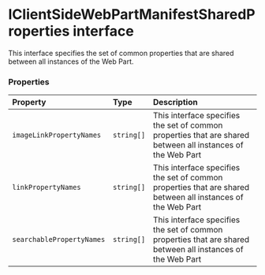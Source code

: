 # IClientSideWebPartManifestSharedProperties interface





This interface specifies the set of common properties that are shared between all instances of the Web Part. 





### Properties

| Property	   | Type	| Description|
|:-------------|:-------|:-----------|
|`imageLinkPropertyNames`      | `string[]` | This interface specifies the set of common properties that are shared between all instances of the Web Part |
|`linkPropertyNames`      | `string[]` | This interface specifies the set of common properties that are shared between all instances of the Web Part |
|`searchablePropertyNames`      | `string[]` | This interface specifies the set of common properties that are shared between all instances of the Web Part |





